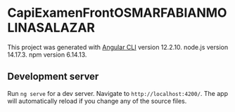 # CapiExamenFrontOSMARFABIANMOLINASALAZAR

This project was generated with [Angular CLI](https://github.com/angular/angular-cli) version 12.2.10.
node.js version 14.17.3.
npm version 6.14.13.

## Development server

Run `ng serve` for a dev server. Navigate to `http://localhost:4200/`. The app will automatically reload if you change any of the source files.
